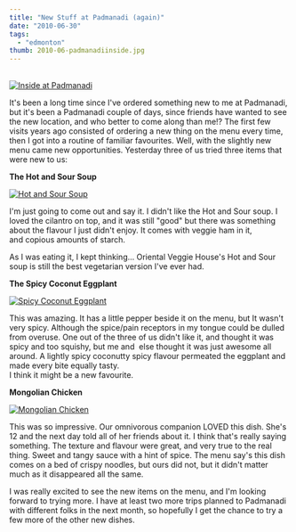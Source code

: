 ```yaml
---
title: "New Stuff at Padmanadi (again)"
date: "2010-06-30"
tags:
  - "edmonton"
thumb: 2010-06-padmanadiinside.jpg
---
```


[  
![Inside at Padmanadi](images/4748588776_be0579f9fa.jpg)](http://www.flickr.com/photos/prairiev/4748588776/ "Inside at Padmanadi by MeShellG, on Flickr")

It's been a long time since I've ordered something new to me at Padmanadi, but it's been a Padmanadi couple of days, since friends have wanted to see the new location, and who better to come along than me!? The first few visits years ago consisted of ordering a new thing on the menu every time, then I got into a routine of familiar favourites. Well, with the slightly new menu came new opportunities. Yesterday three of us tried three items that were new to us:  

**The Hot and Sour Soup**  

[![Hot and Sour Soup](images/4748517586_9945a297bf_m.jpg)](http://www.flickr.com/photos/prairiev/4748517586/ "Hot and Sour Soup by MeShellG, on Flickr")



I'm just going to come out and say it. I didn't like the Hot and Sour soup. I loved the cilantro on top, and it was still "good" but there was something about the flavour I just didn't enjoy. It comes with veggie ham in it, and copious amounts of starch.

As I was eating it, I kept thinking... Oriental Veggie House's Hot and Sour soup is still the best vegetarian version I've ever had.  

**The Spicy Coconut Eggplant**  

[![Spicy Coconut Eggplant](images/4747876449_3b4bcd1850_m.jpg)](http://www.flickr.com/photos/prairiev/4747876449/ "Spicy Coconut Eggplant by MeShellG, on Flickr")



This was amazing. It has a little pepper beside it on the menu, but It wasn't very spicy. Although the spice/pain receptors in my tongue could be dulled from overuse. One out of the three of us didn't like it, and thought it was spicy and too squishy, but me and  else thought it was just awesome all around. A lightly spicy coconutty spicy flavour permeated the eggplant and made every bite equally tasty.  
I think it might be a new favourite.  

**Mongolian Chicken**  

[![Mongolian Chicken](images/4748517502_21813cdcd0_m.jpg)](http://www.flickr.com/photos/prairiev/4748517502/ "Mongolian Chicken by MeShellG, on Flickr")


This was so impressive. Our omnivorous companion LOVED this dish. She's 12 and the next day told all of her friends about it. I think that's really saying something. The texture and flavour were great, and very true to the real thing. Sweet and tangy sauce with a hint of spice. The menu say's this dish comes on a bed of crispy noodles, but ours did not, but it didn't matter much as it disappeared all the same.  

I was really excited to see the new items on the menu, and I'm looking forward to trying more. I have at least two more trips planned to Padmanadi with different folks in the next month, so hopefully I get the chance to try a few more of the other new dishes.
